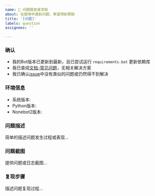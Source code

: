 ```yaml
---
name: 🐛 问题报告或求助
about: 在使用中遇到问题，希望得到帮助
title: '[问题]'
labels: question
assignees: ''

---
```


### 确认

- 我的Bot版本已更新到最新，且已尝试运行 `requirements.bat` 更新依赖库
- 我已查阅[文档-常见问题](https://github.com/zhulinyv/NJS#readme)，无相关解决方案
- 我已确认[issue](https://github.com/zhulinyv/NJS/issues)中没有类似的问题或仍然得不到解决

### 环境信息

- 系统版本: 
- Python版本: 
- Nonebot2版本: 

### 问题描述

简单的描述问题发生过程或表现...

### 问题截图

提供问题或日志截图...

### 复现步骤

描述问题复现过程...
